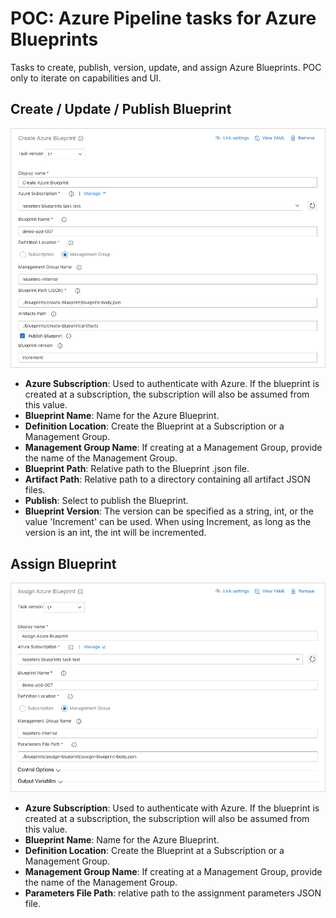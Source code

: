 # POC: Azure Pipeline tasks for Azure Blueprints

Tasks to create, publish, version, update, and assign Azure Blueprints. POC only to iterate on capabilities and UI.

## Create / Update / Publish Blueprint

![alt text](./images/create.jpg)

- **Azure Subscription**: Used to authenticate with Azure. If the blueprint is created at a subscription, the subscription will also be assumed from this value.
- **Blueprint Name**: Name for the Azure Blueprint.
- **Definition Location**: Create the Blueprint at a Subscription or a Management Group.
- **Management Group Name**: If creating at a Management Group, provide the name of the Management Group.
- **Blueprint Path**: Relative path to the Blueprint .json file.
- **Artifact Path**: Relative path to a directory containing all artifact JSON files.
- **Publish**: Select to publish the Blueprint.
- **Blueprint Version**: The version can be specified as a string, int, or the value 'Increment' can be used. When using Increment, as long as the version is an int, the int will be incremented.

## Assign Blueprint

![alt text](./images/assign.jpg)

- **Azure Subscription**: Used to authenticate with Azure. If the blueprint is created at a subscription, the subscription will also be assumed from this value.
- **Blueprint Name**: Name for the Azure Blueprint.
- **Definition Location**: Create the Blueprint at a Subscription or a Management Group.
- **Management Group Name**: If creating at a Management Group, provide the name of the Management Group.
- **Parameters File Path**: relative path to the assignment parameters JSON file.